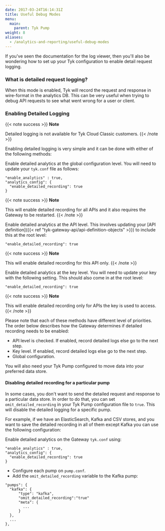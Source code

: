 ```yaml
---
date: 2017-03-24T16:14:31Z
title: Useful Debug Modes
menu:
  main:
    parent: Tyk Pump
weight: 8
aliases:
  - /analytics-and-reporting/useful-debug-modes
---
```


If you've seen the documentation for the log viewer, then you'll also be wondering how to set up your Tyk configuration to enable detail request logging.

### What is detailed request logging?

When this mode is enabled, Tyk will record the request and response in wire-format in the analytics DB. This can be very useful when trying to debug API requests to see what went wrong for a user or client.

### Enabling Detailed Logging

{{< note success >}}
**Note**  

Detailed logging is not available for Tyk Cloud Classic customers.
{{< /note >}}


Enabling detailed logging is very simple and it can be done with either of the following methods:

Enable detailed analytics at the global configuration level. You will need to update your `tyk.conf` file as follows:

```{.copyWrapper}
"enable_analytics" : true,
"analytics_config": {
  "enable_detailed_recording": true
}
```
{{< note success >}}
**Note**  

This will enable detailed recording for all APIs and it also requires the Gateway to be restarted.
{{< /note >}}


Enable detailed analytics at the API level. This involves updating your [API definition]({{< ref "tyk-gateway-api/api-definition-objects" >}}) to include this at the root level:

```{.copyWrapper}
"enable_detailed_recording": true
```
{{< note success >}}
**Note**  

This will enable detailed recording for this API only.
{{< /note >}}


Enable detailed analytics at the key level. You will need to update your key with the following setting. This should also come in at the root level:


```{.copyWrapper}
"enable_detailed_recording": true
```
{{< note success >}}
**Note**  

This will enable detailed recording only for APIs the key is used to access.
{{< /note >}}


Please note that each of these methods have different level of priorities. The
order below describes how the Gateway determines if detailed recording needs to
be enabled:

- API level is checked. If enabled, record detailed logs else go to the next
  step.
- Key level. If enabled, record detailed logs else go to the next
  step.
- Global configuration.

You will also need your Tyk Pump configured to move data into your preferred data store.

#### Disabling detailed recording for a particular pump

In some cases, you don't want to send the detailed request and response to a particular data store. 
In order to do that, you can set `omit_detailed_recording` in your Tyk Pump configuration file to `true`. This will disable the detailed logging for a specific pump.

For example, if we have an ElasticSearch, Kafka and CSV stores, and you want to save the detailed recording in all of them except Kafka you can use the following configuration:

Enable detailed analytics on the Gateway `tyk.conf` using:
```{.copyWrapper}
"enable_analytics" : true,
"analytics_config": {
  "enable_detailed_recording": true
}
```
- Configure each pump on `pump.conf`.
- Add the `omit_detailed_recording` variable to the Kafka pump:
```{.copyWrapper}
"pumps": {
  "kafka": {
      "type": "kafka",
      "omit_detailed_recording":"true"
      "meta": {
        ...
      }
  },
  ... 
},
```
